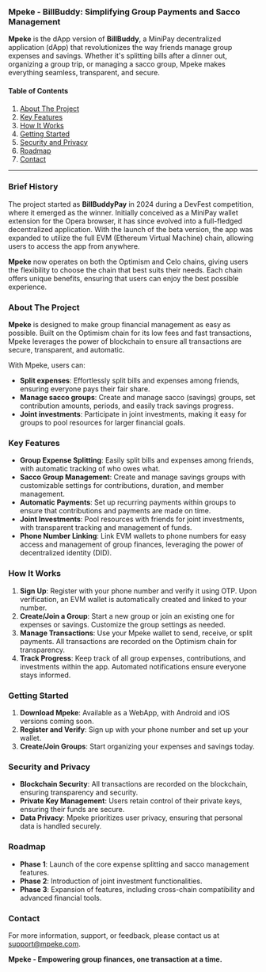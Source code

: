 ### Mpeke - BillBuddy: Simplifying Group Payments and Sacco Management

**Mpeke** is the dApp version of **BillBuddy**, a MiniPay decentralized application (dApp) that revolutionizes the way friends manage group expenses and savings. Whether it's splitting bills after a dinner out, organizing a group trip, or managing a sacco group, Mpeke makes everything seamless, transparent, and secure.

#### **Table of Contents**
1. [About The Project](#about-the-project)
2. [Key Features](#key-features)
3. [How It Works](#how-it-works)
4. [Getting Started](#getting-started)
5. [Security and Privacy](#security-and-privacy)
6. [Roadmap](#roadmap)
7. [Contact](#contact)

---

### Brief History
The project started as **BillBuddyPay** in 2024 during a DevFest competition, where it emerged as the winner. Initially conceived as a MiniPay wallet extension for the Opera browser, it has since evolved into a full-fledged decentralized application. With the launch of the beta version, the app was expanded to utilize the full EVM (Ethereum Virtual Machine) chain, allowing users to access the app from anywhere.

**Mpeke** now operates on both the Optimism and Celo chains, giving users the flexibility to choose the chain that best suits their needs. Each chain offers unique benefits, ensuring that users can enjoy the best possible experience.

### About The Project
**Mpeke** is designed to make group financial management as easy as possible. Built on the Optimism chain for its low fees and fast transactions, Mpeke leverages the power of blockchain to ensure all transactions are secure, transparent, and automatic.

With Mpeke, users can:
- **Split expenses**: Effortlessly split bills and expenses among friends, ensuring everyone pays their fair share.
- **Manage sacco groups**: Create and manage sacco (savings) groups, set contribution amounts, periods, and easily track savings progress.
- **Joint investments**: Participate in joint investments, making it easy for groups to pool resources for larger financial goals.

### Key Features
- **Group Expense Splitting**: Easily split bills and expenses among friends, with automatic tracking of who owes what.
- **Sacco Group Management**: Create and manage savings groups with customizable settings for contributions, duration, and member management.
- **Automatic Payments**: Set up recurring payments within groups to ensure that contributions and payments are made on time.
- **Joint Investments**: Pool resources with friends for joint investments, with transparent tracking and management of funds.
- **Phone Number Linking**: Link EVM wallets to phone numbers for easy access and management of group finances, leveraging the power of decentralized identity (DID).

### How It Works
1. **Sign Up**: Register with your phone number and verify it using OTP. Upon verification, an EVM wallet is automatically created and linked to your number.
2. **Create/Join a Group**: Start a new group or join an existing one for expenses or savings. Customize the group settings as needed.
3. **Manage Transactions**: Use your Mpeke wallet to send, receive, or split payments. All transactions are recorded on the Optimism chain for transparency.
4. **Track Progress**: Keep track of all group expenses, contributions, and investments within the app. Automated notifications ensure everyone stays informed.

### Getting Started
1. **Download Mpeke**: Available as a WebApp, with Android and iOS versions coming soon.
2. **Register and Verify**: Sign up with your phone number and set up your wallet.
3. **Create/Join Groups**: Start organizing your expenses and savings today.

### Security and Privacy
- **Blockchain Security**: All transactions are recorded on the blockchain, ensuring transparency and security.
- **Private Key Management**: Users retain control of their private keys, ensuring their funds are secure.
- **Data Privacy**: Mpeke prioritizes user privacy, ensuring that personal data is handled securely.

### Roadmap
- **Phase 1**: Launch of the core expense splitting and sacco management features.
- **Phase 2**: Introduction of joint investment functionalities.
- **Phase 3**: Expansion of features, including cross-chain compatibility and advanced financial tools.

### Contact
For more information, support, or feedback, please contact us at support@mpeke.com.

**Mpeke - Empowering group finances, one transaction at a time.**